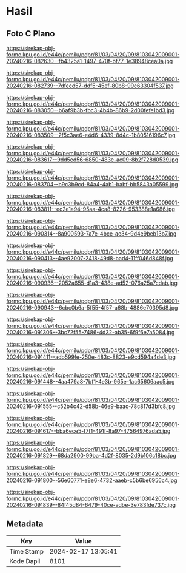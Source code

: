 # Hasil

## Foto C Plano

https://sirekap-obj-formc.kpu.go.id/e44c/pemilu/pdpr/81/03/04/20/09/8103042009001-20240216-082630--fb4325a1-1497-470f-bf77-1e38948cea0a.jpg

https://sirekap-obj-formc.kpu.go.id/e44c/pemilu/pdpr/81/03/04/20/09/8103042009001-20240216-082739--7dfecd57-ddf5-45ef-80b8-99c63304f537.jpg

https://sirekap-obj-formc.kpu.go.id/e44c/pemilu/pdpr/81/03/04/20/09/8103042009001-20240216-083050--b6af9b3b-fbc3-4b4b-86b9-2d00fefe1bd3.jpg

https://sirekap-obj-formc.kpu.go.id/e44c/pemilu/pdpr/81/03/04/20/09/8103042009001-20240216-083509--2f5c3ae6-e4d6-4339-8d4c-1b80516196c7.jpg

https://sirekap-obj-formc.kpu.go.id/e44c/pemilu/pdpr/81/03/04/20/09/8103042009001-20240216-083617--9dd5ed56-6850-483e-ac09-8b2f728d0539.jpg

https://sirekap-obj-formc.kpu.go.id/e44c/pemilu/pdpr/81/03/04/20/09/8103042009001-20240216-083704--b9c3b9cd-84a4-4ab1-babf-bb5843a05599.jpg

https://sirekap-obj-formc.kpu.go.id/e44c/pemilu/pdpr/81/03/04/20/09/8103042009001-20240216-083811--ec2e1a94-95aa-4ca8-8226-953388e1a686.jpg

https://sirekap-obj-formc.kpu.go.id/e44c/pemilu/pdpr/81/03/04/20/09/8103042009001-20240216-090314--8a900593-7a7e-4bce-ae34-9d4e9beb13b7.jpg

https://sirekap-obj-formc.kpu.go.id/e44c/pemilu/pdpr/81/03/04/20/09/8103042009001-20240216-090413--4ae92007-2418-49d8-bad4-11ff046d848f.jpg

https://sirekap-obj-formc.kpu.go.id/e44c/pemilu/pdpr/81/03/04/20/09/8103042009001-20240216-090936--2052a655-d1a3-438e-ad52-076a25a7cdab.jpg

https://sirekap-obj-formc.kpu.go.id/e44c/pemilu/pdpr/81/03/04/20/09/8103042009001-20240216-090943--6cbc0b6a-5f55-4f57-a68b-4886e70395d8.jpg

https://sirekap-obj-formc.kpu.go.id/e44c/pemilu/pdpr/81/03/04/20/09/8103042009001-20240216-091306--3bc72f55-7486-4d32-ab35-6f9f6e7a5084.jpg

https://sirekap-obj-formc.kpu.go.id/e44c/pemilu/pdpr/81/03/04/20/09/8103042009001-20240216-091411--adb599fe-250e-483c-8823-e9cd594a4de3.jpg

https://sirekap-obj-formc.kpu.go.id/e44c/pemilu/pdpr/81/03/04/20/09/8103042009001-20240216-091448--4aa479a8-7bf1-4e3b-965e-1ac65606aac5.jpg

https://sirekap-obj-formc.kpu.go.id/e44c/pemilu/pdpr/81/03/04/20/09/8103042009001-20240216-091555--c52b4c42-d58b-46e9-baac-78c817d3bfc8.jpg

https://sirekap-obj-formc.kpu.go.id/e44c/pemilu/pdpr/81/03/04/20/09/8103042009001-20240216-091617--bba6ece5-f7f1-491f-8a97-47564976ada5.jpg

https://sirekap-obj-formc.kpu.go.id/e44c/pemilu/pdpr/81/03/04/20/09/8103042009001-20240216-091829--68da2900-99ba-4d2f-8035-2d9b106c18bc.jpg

https://sirekap-obj-formc.kpu.go.id/e44c/pemilu/pdpr/81/03/04/20/09/8103042009001-20240216-091800--56e60771-e8e6-4732-aaeb-c5b6be6956c4.jpg

https://sirekap-obj-formc.kpu.go.id/e44c/pemilu/pdpr/81/03/04/20/09/8103042009001-20240216-091839--84f45d84-6479-40ce-adbe-3e783fde737c.jpg


## Metadata

| Key        | Value               |
| ---------- | ------------------- |
| Time Stamp | 2024-02-17 13:05:41 |
| Kode Dapil | 8101                |



